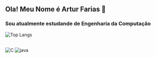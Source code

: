 ## Ola! Meu Nome é Artur Farias 👋
### Sou atualmente estudande de Engenharia da Computação



![Top Langs](https://github-readme-stats.vercel.app/api/top-langs/?username=fariasartuur&layout=compact)

<div style="display: inline_block"><br/>
  <img align="center" alt="C" src="https://img.shields.io/badge/C-00599C?style=for-the-badge&logo=c&logoColor=white"/>
  <img align="center" alt="java" src="https://img.shields.io/badge/Java-ED8B00?style=for-the-badge&logo=openjdk&logoColor=white"/>
  
</div>
